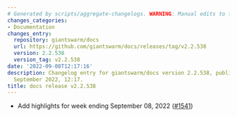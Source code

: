 ```yaml
---
# Generated by scripts/aggregate-changelogs. WARNING: Manual edits to this files will be overwritten.
changes_categories:
- Documentation
changes_entry:
  repository: giantswarm/docs
  url: https://github.com/giantswarm/docs/releases/tag/v2.2.538
  version: 2.2.538
  version_tag: v2.2.538
date: '2022-09-08T12:17:16'
description: Changelog entry for giantswarm/docs version 2.2.538, published on 08
  September 2022, 12:17.
title: docs release v2.2.538
---
```


- Add highlights for week ending September 08, 2022 ([#1541](https://github.com/giantswarm/docs/pull/1541))

